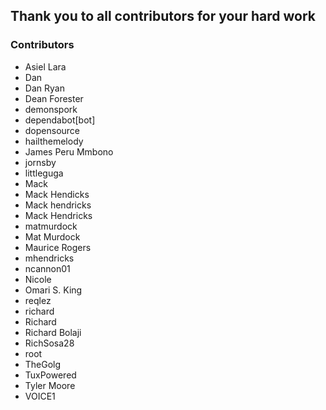## Thank you to all contributors for your hard work

### Contributors

- Asiel Lara
- Dan
- Dan Ryan
- Dean Forester
- demonspork
- dependabot[bot]
- dopensource
- hailthemelody
- James Peru Mmbono
- jornsby
- littleguga
- Mack
- Mack Hendicks
- Mack hendricks
- Mack Hendricks
- matmurdock
- Mat Murdock
- Maurice Rogers
- mhendricks
- ncannon01
- Nicole
- Omari S. King
- reqlez
- richard
- Richard
- Richard Bolaji
- RichSosa28
- root
- TheGolg
- TuxPowered
- Tyler Moore
- VOICE1
